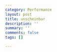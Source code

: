 ```yaml
---
category: Performance
layout: post
title: unscheinbar
description: ''
summary: ''
comments: false
tags: []

---
```

